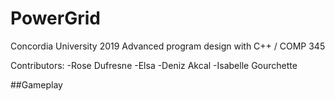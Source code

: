 # PowerGrid

Concordia University 2019
Advanced program design with C++ / COMP 345

Contributors:
-Rose Dufresne
-Elsa
-Deniz Akcal
-Isabelle Gourchette

##Gameplay

